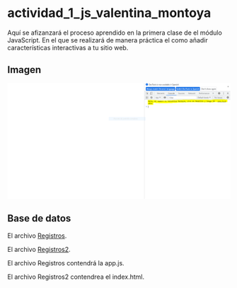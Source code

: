 # actividad_1_js_valentina_montoya
Aquí se afizanzará el proceso aprendido en la primera clase de el módulo JavaScript. 
En el que se realizará de manera práctica el como añadir características interactivas a tu sitio web. 

## Imagen
![Imagen](https://github.com/ValentinaMontoya/actividad_1_js_valentina_montoya/blob/master/Captura3.PNG) 

## Base de datos

El archivo [Registros](https://github.com/ValentinaMontoya/actividad_1_js_valentina_montoya/blob/master/app.js).

El archivo [Registros2](https://github.com/ValentinaMontoya/actividad_1_js_valentina_montoya/blob/master/index.html).

El archivo Registros contendrá la app.js.

El archivo Registros2 contendrea el index.html.
